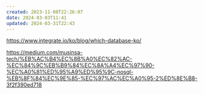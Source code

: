 ```yaml
---
created: 2023-11-08T22:26:07
date: 2024-03-03T11:41
updated: 2024-03-31T22:43
---
```

https://www.integrate.io/ko/blog/which-database-ko/

https://medium.com/musinsa-tech/%EB%AC%B4%EC%8B%A0%EC%82%AC-%EC%84%9C%EB%B9%84%EC%8A%A4%EC%97%90-%EC%A0%81%ED%95%A9%ED%95%9C-nosql-%EB%8F%84%EC%9E%85-%EC%97%AC%EC%A0%95-2%ED%8E%B8-3f2f390ed718